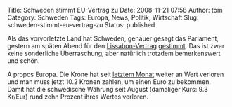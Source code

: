 Title: Schweden stimmt EU-Vertrag zu
Date: 2008-11-21 07:58
Author: tom
Category: Schweden
Tags: Europa, News, Politik, Wirtschaft
Slug: schweden-stimmt-eu-vertrag-zu
Status: published

Als das vorvorletzte Land hat Schweden, genauer gesagt das Parlament,
gestern am späten Abend für den
[Lissabon-Vertrag](http://de.wikipedia.org/wiki/Vertrag_von_Lissabon)
[gestimmt](http://www.dn.se/DNet/jsp/polopoly.jsp?d=1042&a=854257). Das
ist zwar keine sonderliche Überraschung, aber natürlich trotzdem
bemerkenswert und schön.

A propos Europa. Die Krone hat seit [letztem
Monat](http://www.fiket.de/2008/10/16/schwache-krone/) weiter an Wert
verloren und man muss jetzt 10.2 Kronen zahlen, um einen Euro zu
bekommen. Damit hat die schwedische Währung seit August (damaliger Kurs:
9.3 Kr/Eur) rund zehn Prozent ihres Wertes verloren.


